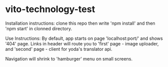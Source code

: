 # vito-technology-test

Installation instructions: clone this repo then write 'npm install' and then 'npm start' in clonned directory.

Use Instructions: By default, app starts on page 'localhost:port/' and shows '404' page. Links in header will route you to 'first' page - image uploader, and 'second' page - client for yoda's translator api. 
  
Navigation will shrink to 'hamburger' menu on small screens.

